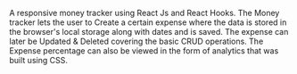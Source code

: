 A responsive money tracker using React Js and React Hooks. 
The Money tracker lets the user to Create a certain expense where the data is stored in the browser's local storage along with dates and is saved. 
The expense can later be Updated & Deleted covering the basic CRUD operations. 
The Expense percentage can also be viewed in the form of analytics that was built using CSS.
